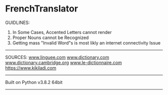 # FrenchTranslator

GUIDLINES:
1) In Some Cases, Accented Letters cannot render
2) Proper Nouns cannot be Recognized
3) Getting mass "Invalid Word"s is most likly an internet connectivity Issue

-------------------------------------------------------------------------------------------------------------------

SOURCES:
www.linguee.com
www.dictionary.com
www.dictionary.cambridge.org
www.le-dictionnaire.com
https://www.kikiladi.com

-------------------------------------------------------------------------------------------------------------------

Built on Python v3.8.2 64bit

-------------------------------------------------------------------------------------------------------------------

